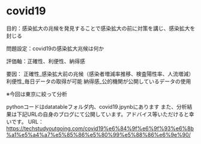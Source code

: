 # covid19

目的：感染拡大の兆候を発見することで感染拡大の前に対策を講じ、感染拡大を封じる

問題設定：covid19の感染拡大兆候は何か

評価軸：正確性、利便性、納得感

要因：
正確性_感染拡大前の兆候（感染者増減率推移、検査陽性率、人流増減）
利便性_毎日データの取得が可能
納得感_公的機関が公開しているデータの使用　　　

※今回は東京に絞って分析

pythonコードはdatatableフォルダ内、covid19.jpynbにあります
また、分析結果は下記URLの自身のブログにて公開しています。アドバイス等いただけると幸いです。
URL：https://techstudyoutgoing.com/covid19%e6%84%9f%e6%9f%93%e6%8b%a1%e5%a4%a7%e5%85%86%e5%80%99%e5%88%86%e6%9e%90/
